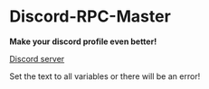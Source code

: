 # Discord-RPC-Master
<b>Make your discord profile even better!</b>

[Discord server](https://discord.gg/VQ6nwqqDwE)

Set the text to all variables or there will be an error!
